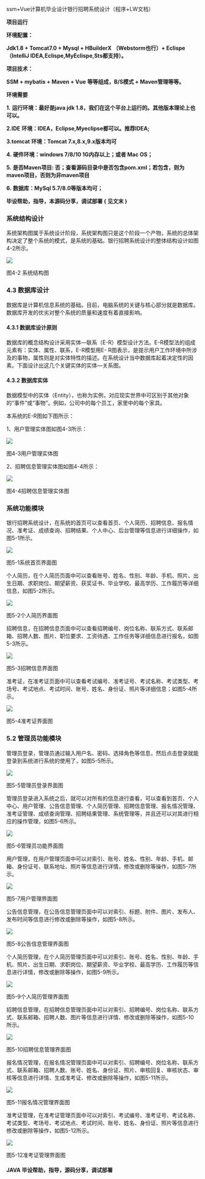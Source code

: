 ssm+Vue计算机毕业设计银行招聘系统设计（程序+LW文档）

**项目运行**

**环境配置：**

**Jdk1.8 + Tomcat7.0 + Mysql + HBuilderX** **（Webstorm也行）+ Eclispe（IntelliJ
IDEA,Eclispe,MyEclispe,Sts都支持）。**

**项目技术：**

**SSM + mybatis + Maven + Vue** **等等组成，B/S模式 + Maven管理等等。**

**环境需要**

**1.** **运行环境：最好是java jdk 1.8，我们在这个平台上运行的。其他版本理论上也可以。**

**2.IDE** **环境：IDEA，Eclipse,Myeclipse都可以。推荐IDEA;**

**3.tomcat** **环境：Tomcat 7.x,8.x,9.x版本均可**

**4.** **硬件环境：windows 7/8/10 1G内存以上；或者 Mac OS；**

**5.** **是否Maven项目: 否；查看源码目录中是否包含pom.xml；若包含，则为maven项目，否则为非maven项目**

**6.** **数据库：MySql 5.7/8.0等版本均可；**

**毕设帮助，指导，本源码分享，调试部署** **(** **见文末** **)**

### 系统结构设计

系统架构图属于系统设计阶段，系统架构图只是这个阶段一个产物，系统的总体架构决定了整个系统的模式，是系统的基础。银行招聘系统设计的整体结构设计如图4-2所示。

![](./res/a07b295de08c4244ad8ec49c7a41ca63.png)

图4-2 系统结构图

### 4.3 数据库设计

数据库是计算机信息系统的基础。目前，电脑系统的关键与核心部分就是数据库。数据库开发的优劣对整个系统的质量和速度有着直接影响。

#### 4.3.1 数据库设计原则

数据库的概念结构设计采用实体—联系（E-R）模型设计方法。E-R模型法的组成元素有：实体、属性、联系，E-R模型用E-
R图表示，是提示用户工作环境中所涉及的事物，属性则是对实体特性的描述。在系统设计当中数据库起着决定性的因素。下面设计出这几个关键实体的实体—关系图。

#### 4.3.2 数据库实体

数据模型中的实体（Entity），也称为实例，对应现实世界中可区别于其他对象的“事件”或“事物”。例如，公司中的每个员工，家里中的每个家具。

本系统的E-R图如下图所示：

1、用户管理实体图如图4-3所示：

![](./res/e862891993b84cf696a1610b0ee891fd.png)

图4-3用户管理实体图

2、招聘信息管理实体图如图4-4所示：

![](./res/fc0796afe47945128d2c7509a3fc3fda.png)

图4-4招聘信息管理实体图

### 系统功能模块

银行招聘系统设计，在系统的首页可以查看首页、个人简历、招聘信息、报名情况、准考证、成绩查询、招聘结果、个人中心、后台管理等信息进行详细操作，如图5-1所示。

![](./res/f11f5ddd325146cca65199b362cb9363.png)

图5-1系统首页界面图

个人简历，在个人简历页面中可以查看账号、姓名、性别、年龄、手机、照片、出生日期、求职岗位、期望薪资、获奖证书、毕业学校、最高学历、工作履历等详细信息，如图5-2所示。

![](./res/cf50a38bb75c49588e5c3f2bdc2ea9fd.png)

图5-2个人简历界面图

招聘信息，在招聘信息页面中可以查看招聘编号、岗位名称、联系方式、联系邮箱、招聘人数、图片、职位要求、工资待遇、工作任务等详细信息进行报名，如图5-3所示。

![](./res/53ce16824ab0404fb244a40567c51d80.png)

图5-3招聘信息界面图

准考证，在准考证页面中可以查看考试编号、准考证号、考试名称、考试类型、考场号、考试地点、考试时间、账号、姓名、身份证、照片等详细信息；如图5-4所示。

![](./res/105f4c3839544df8a8e4d832a47204ba.png)

图5-4准考证界面图

### 5.2 管理员功能模块

管理员登录，管理员通过输入用户名、密码、选择角色等信息，然后点击登录就能登录到系统进行系统的使用了，如图5-5所示。

![](./res/f0f3e948df514ebe99c7efc0e503318d.png)

图5-5管理员登录界面图

管理员登录进入系统之后，就可以对所有的信息进行查看，可以查看到首页、个人中心、用户管理、公告信息管理、个人简历管理、招聘信息管理、报名情况管理、准考证管理、成绩查询管理、招聘结果管理、系统管理等，并且还可以对其进行相应的操作管理，如图5-6所示。

![](./res/10408d364ae649f19f5ed513478a2c96.png)

图5-6管理员功能界面图

用户管理，在用户管理页面中可以对索引、账号、姓名、性别、年龄、手机、邮箱、身份证号、联系地址、照片等信息进行详情，修改或删除等操作，如图5-7所示。

![](./res/460648a4b6d9490498e9e3c8949f7a4c.png)

图5-7用户管理界面图

公告信息管理，在公告信息管理页面中可以对索引、标题、附件、图片、发布人、发布时间等信息进行修改或删除等操作，如图5-8所示。

![](./res/712ab1206c3a4ff08d2397c6d92f6445.png)

图5-8公告信息管理界面图

个人简历管理，在个人简历管理页面中可以对索引、账号、姓名、性别、年龄、手机、照片、出生日期、求职岗位、期望薪资、毕业学校、最高学历、工作履历等信息进行详情，修改或删除等操作，如图5-9所示。

![](./res/af9ab416cf6745dbbf57f54370bdaee6.png)

图5-9个人简历管理界面图

招聘信息管理，在招聘信息管理页面中可以对索引、招聘编号、岗位名称、联系方式、联系邮箱、招聘人数、图片等信息进行详情、修改或删除等操作，如图5-10所示。

![](./res/1710309656fb422fb42cd4e5c3d23cd4.png)

图5-10招聘信息管理界面图

报名情况管理，在报名情况管理页面中可以对索引、招聘编号、岗位名称、联系方式、联系邮箱、招聘人数、账号、姓名、身份证、照片、审核回复、审核状态、审核等信息进行详情、生成准考证、修改或删除等操作，如图5-11所示。

![](./res/d36d43d2d57844fabd0f243914d7bf7c.png)

图5-11报名情况管理界面图

准考证管理，在准考证管理页面中可以对索引、考试编号、准考证号、考试名称、考试类型、考场号、考试地点、考试时间、账号、姓名、身份证、照片等信息进行修改或删除等操作，如图5-12所示。

![](./res/b4b7f253d9fe44b885344802e7c9d836.png)

图5-12准考证管理界面图

#### **JAVA** **毕设帮助，指导，源码分享，调试部署**

